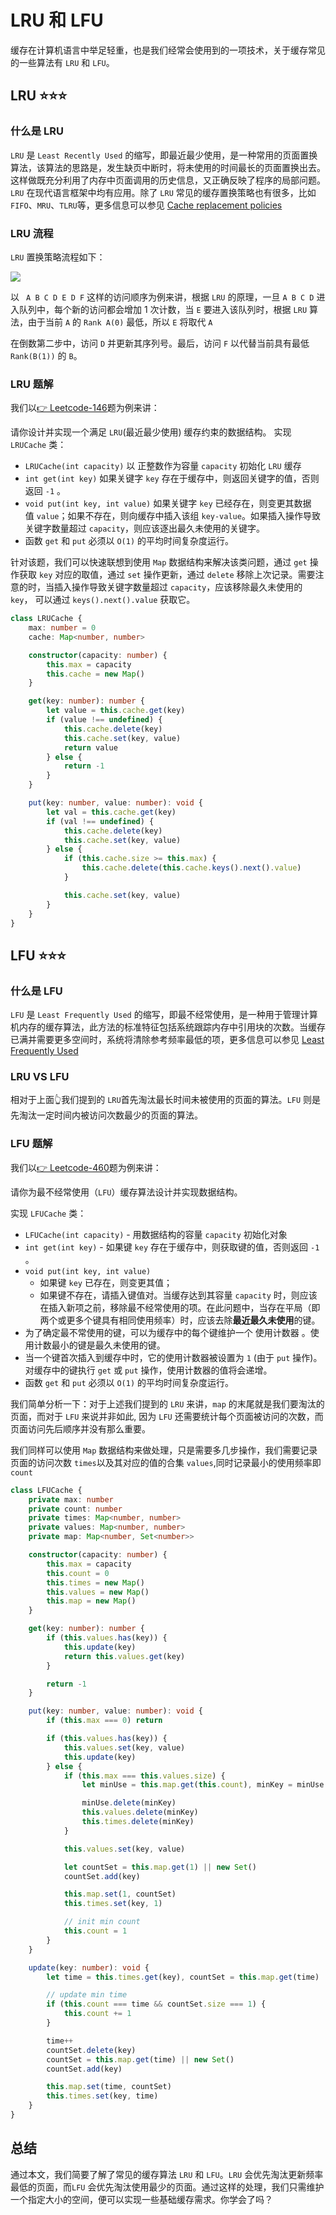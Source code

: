 # LRU 和 LFU 
缓存在计算机语言中举足轻重，也是我们经常会使用到的一项技术，关于缓存常见的一些算法有 `LRU` 和 `LFU`。

## LRU ⭐⭐⭐

### 什么是 LRU
`LRU` 是 `Least Recently Used` 的缩写，即最近最少使用，是一种常用的页面置换算法，该算法的思路是，发生缺页中断时，将未使用的时间最长的页面置换出去。这样做既充分利用了内存中页面调用的历史信息，又正确反映了程序的局部问题。`LRU` 在现代语言框架中均有应用。除了 `LRU` 常见的缓存置换策略也有很多，比如 `FIFO`、`MRU`、`TLRU`等，更多信息可以参见 [Cache replacement policies](https://en.wikipedia.org/wiki/Cache_replacement_policies#)

### LRU 流程
`LRU` 置换策略流程如下：

![](https://tva1.sinaimg.cn/large/e6c9d24egy1h56o6dns04j20l00acaal.jpg)

以 ` A B C D E D F` 这样的访问顺序为例来讲，根据 `LRU` 的原理，一旦 `A B C D` 进入队列中，每个新的访问都会增加 1 次计数，当 `E` 要进入该队列时，根据 `LRU` 算法，由于当前 `A` 的 `Rank A(0)` 最低，所以 `E` 将取代 `A`

在倒数第二步中，访问 `D` 并更新其序列号。最后，访问 `F` 以代替当前具有最低 `Rank(B(1))` 的 `B`。

### LRU 题解
我们以[👉 Leetcode-146](https://leetcode.cn/problems/lru-cache/)题为例来讲：

请你设计并实现一个满足 `LRU`(最近最少使用) 缓存约束的数据结构。
实现 `LRUCache` 类：
- `LRUCache(int capacity)` 以 正整数作为容量 `capacity` 初始化 `LRU` 缓存
- `int get(int key)` 如果关键字 `key` 存在于缓存中，则返回关键字的值，否则返回 `-1` 。
- `void put(int key, int value)` 如果关键字 `key` 已经存在，则变更其数据值 `value`；如果不存在，则向缓存中插入该组 `key-value`。如果插入操作导致关键字数量超过 `capacity`，则应该逐出最久未使用的关键字。
- 函数 `get` 和 `put` 必须以 `O(1)` 的平均时间复杂度运行。

针对该题，我们可以快速联想到使用 `Map` 数据结构来解决该类问题，通过 `get` 操作获取 `key` 对应的取值，通过 `set` 操作更新，通过 `delete` 移除上次记录。需要注意的时，当插入操作导致关键字数量超过 `capacity`，应该移除最久未使用的 `key`， 可以通过 `keys().next().value` 获取它。

```ts
class LRUCache {
    max: number = 0
    cache: Map<number, number>

    constructor(capacity: number) {
        this.max = capacity
        this.cache = new Map()
    }

    get(key: number): number {
        let value = this.cache.get(key)
        if (value !== undefined) {
            this.cache.delete(key)
            this.cache.set(key, value)
            return value
        } else {
            return -1
        }
    }

    put(key: number, value: number): void {
        let val = this.cache.get(key)
        if (val !== undefined) {
            this.cache.delete(key)
            this.cache.set(key, value)
        } else {
            if (this.cache.size >= this.max) {
                this.cache.delete(this.cache.keys().next().value)
            }

            this.cache.set(key, value)
        }
    }
}
```

## LFU ⭐⭐⭐

### 什么是 LFU
`LFU` 是 `Least Frequently Used` 的缩写，即最不经常使用，是一种用于管理计算机内存的缓存算法，此方法的标准特征包括系统跟踪内存中引用块的次数。当缓存已满并需要更多空间时，系统将清除参考频率最低的项，更多信息可以参见 [Least Frequently Used](https://en.wikipedia.org/wiki/Least_frequently_used)

### LRU VS LFU 
相对于上面👆我们提到的 `LRU`首先淘汰最长时间未被使用的页面的算法。`LFU` 则是先淘汰一定时间内被访问次数最少的页面的算法。

### LFU 题解
我们以[👉 Leetcode-460](https://leetcode.cn/problems/lfu-cache/)题为例来讲：

请你为最不经常使用（`LFU`）缓存算法设计并实现数据结构。

实现 `LFUCache` 类：

- `LFUCache(int capacity)` - 用数据结构的容量 `capacity` 初始化对象
- `int get(int key)` - 如果键 `key` 存在于缓存中，则获取键的值，否则返回 `-1` 。
- `void put(int key, int value)` 
  - 如果键 `key` 已存在，则变更其值；
  - 如果键不存在，请插入键值对。当缓存达到其容量 `capacity` 时，则应该在插入新项之前，移除最不经常使用的项。在此问题中，当存在平局（即两个或更多个键具有相同使用频率）时，应该去除**最近最久未使用**的键。
- 为了确定最不常使用的键，可以为缓存中的每个键维护一个 使用计数器 。使用计数最小的键是最久未使用的键。
- 当一个键首次插入到缓存中时，它的使用计数器被设置为 `1` (由于 `put` 操作)。对缓存中的键执行 `get` 或 `put` 操作，使用计数器的值将会递增。
- 函数 `get` 和 `put` 必须以 `O(1)` 的平均时间复杂度运行。

我们简单分析一下：对于上述我们提到的 `LRU` 来讲，`map` 的末尾就是我们要淘汰的页面，而对于 `LFU` 来说并非如此, 因为 `LFU` 还需要统计每个页面被访问的次数，而页面访问先后顺序并没有那么重要。

我们同样可以使用 `Map` 数据结构来做处理，只是需要多几步操作，我们需要记录页面的访问次数 `times`以及其对应的值的合集 `values`,同时记录最小的使用频率即 `count`


```ts
class LFUCache {
    private max: number
    private count: number
    private times: Map<number, number>
    private values: Map<number, number>
    private map: Map<number, Set<number>>

    constructor(capacity: number) {
        this.max = capacity
        this.count = 0
        this.times = new Map()
        this.values = new Map()
        this.map = new Map()
    }

    get(key: number): number {
        if (this.values.has(key)) {
            this.update(key)
            return this.values.get(key)
        }

        return -1
    }

    put(key: number, value: number): void {
        if (this.max === 0) return

        if (this.values.has(key)) {
            this.values.set(key, value)
            this.update(key)
        } else {
            if (this.max === this.values.size) {
                let minUse = this.map.get(this.count), minKey = minUse.keys().next().value

                minUse.delete(minKey)
                this.values.delete(minKey)
                this.times.delete(minKey)
            }

            this.values.set(key, value)

            let countSet = this.map.get(1) || new Set()
            countSet.add(key)

            this.map.set(1, countSet)
            this.times.set(key, 1)

            // init min count
            this.count = 1
        }
    }

    update(key: number): void {
        let time = this.times.get(key), countSet = this.map.get(time)

        // update min time
        if (this.count === time && countSet.size === 1) {
            this.count += 1
        }

        time++
        countSet.delete(key)
        countSet = this.map.get(time) || new Set()
        countSet.add(key)

        this.map.set(time, countSet)
        this.times.set(key, time)
    }
}
```

## 总结
通过本文，我们简要了解了常见的缓存算法 `LRU` 和 `LFU`。`LRU` 会优先淘汰更新频率最低的页面，而`LFU` 会优先淘汰使用最少的页面。通过这样的处理，我们只需维护一个指定大小的空间，便可以实现一些基础缓存需求。你学会了吗？

